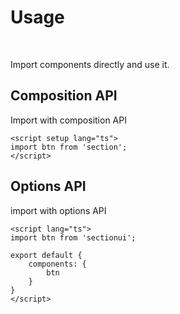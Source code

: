 # Usage

<br />

Import components directly and use it.


## Composition API

Import with composition API

```vue
<script setup lang="ts">
import btn from 'section';
</script>

```

## Options API


import with options API 

```vue
<script lang="ts">
import btn from 'sectionui';

export default {
    components: {
        btn
    }
}
</script>

```

